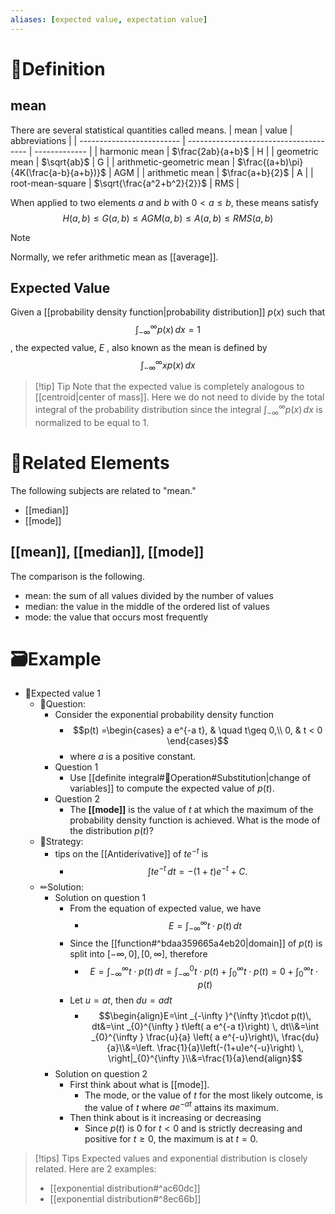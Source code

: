 ```yaml
---
aliases: [expected value, expectation value]
---
```



# 📝Definition
## mean
There are several statistical quantities called means.
| mean                      | value                                  | abbreviations |
| ------------------------- | -------------------------------------- | ------------- |
| harmonic mean             | $\frac{2ab}{a+b}$                      | H             |
| geometric mean            | $\sqrt{ab}$                            | G             |
| arithmetic-geometric mean | $\frac{(a+b)\pi}{4K(\frac{a-b}{a+b})}$ | AGM           |
| arithmetic mean           | $\frac{a+b}{2}$                        | A             |
| root-mean-square          | $\sqrt{\frac{a^2+b^2}{2}}$             | RMS           |

When applied to two elements $a$ and $b$ with $0<a\leq b$, these means satisfy
$$
H(a,b)\leq G(a,b)\leq AGM(a,b)\leq A(a,b)\leq RMS(a,b)
$$
> [!NOTE]
> Normally, we refer arithmetic mean as [[average]].

## Expected Value
Given a [[probability density function|probability distribution]] $p(x)$ such that
$$
\int _{-\infty }^{\infty } p(x)\,  dx =1
$$
, the expected value, $E$ , also known as the mean is defined by
$$
\int _{-\infty }^{\infty } x p(x)\,  dx
$$

> [!tip] Tip
> Note that the expected value is completely analogous to [[centroid|center of mass]]. Here we do not need to divide by the total integral of the probability distribution since the integral $\int _{-\infty }^{\infty } p(x)\,  dx$ is normalized to be equal to $1$.



# 🧬Related Elements
The following subjects are related to "mean."
- [[median]]
- [[mode]]
## [[mean]], [[median]], [[mode]]
The comparison is the following.
- mean: the sum of all values divided by the number of values
- median: the value in the middle of the ordered list of values
- mode: the value that occurs most frequently

# 🗃Example
- 📌Expected value 1
	- 💬Question:
		- Consider the exponential probability density function
			- $$p(t) =\begin{cases}  a e^{-a t}, &  \quad t\geq 0,\\ 0, &  t < 0 \end{cases}$$
			- where $a$ is a positive constant.
		- Question 1
			- Use [[definite integral#💫Operation#Substitution|change of variables]] to compute the expected value of $p(t)$.
		- Question 2
			- The **[[mode]]** is the value of $t$ at which the maximum of the probability density function is achieved. What is the mode of the distribution $p(t)$?
	- 🏹Strategy:
		- tips on the [[Antiderivative]] of $te^{-t}$ is
			- $$\int te^{-t}\,  dt = -(1+t)e^{-t} +C.$$
	- ✏Solution:
		- Solution on question 1
			- From the equation of expected value, we have
				- $$E=\int _{-\infty }^{\infty }t\cdot p(t)\, dt$$
			- Since the [[function#^bdaa359665a4eb20|domain]] of $p(t)$ is split into $[-\infty, 0], [0, \infty]$, therefore
				- $$E=\int _{-\infty }^{\infty }t\cdot p(t)\, dt=\int _{-\infty }^{0}t\cdot p(t)+\int _{0}^{\infty }t\cdot p(t)=0+\int _{0}^{\infty }t\cdot p(t)$$
			- Let $u=at$, then $du=adt$
				- $$\begin{align}E=\int _{-\infty }^{\infty }t\cdot p(t)\, dt&=\int _{0}^{\infty } t\left( a e^{-a t}\right) \, dt\\&=\int _{0}^{\infty } \frac{u}{a} \left( a e^{-u}\right)\, \frac{du}{a}\\&=\left. \frac{1}{a}\left(-(1+u)e^{-u}\right) \, \right|_{0}^{\infty }\\&=\frac{1}{a}\end{align}$$
		- Solution on question 2
			- First think about what is [[mode]].
				- The mode, or the value of $t$ for the most likely outcome, is the value of $t$ where $a e^{-a t}$ attains its maximum.
			- Then think about is it increasing or decreasing
				- Since $p(t)$ is $0$ for $t<0$ and is strictly decreasing and positive for $t\geq0$, the maximum is at $t=0$.



> [!tips] Tips
> Expected values and exponential distribution is closely related. Here are 2 examples:
> - [[exponential distribution#^ac60dc]]
> - [[exponential distribution#^8ec66b]]
